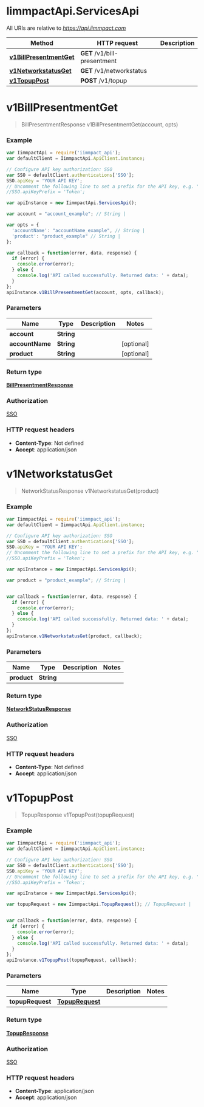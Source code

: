 # IimmpactApi.ServicesApi

All URIs are relative to *https://api.iimmpact.com*

Method | HTTP request | Description
------------- | ------------- | -------------
[**v1BillPresentmentGet**](ServicesApi.md#v1BillPresentmentGet) | **GET** /v1/bill-presentment | 
[**v1NetworkstatusGet**](ServicesApi.md#v1NetworkstatusGet) | **GET** /v1/networkstatus | 
[**v1TopupPost**](ServicesApi.md#v1TopupPost) | **POST** /v1/topup | 


<a name="v1BillPresentmentGet"></a>
# **v1BillPresentmentGet**
> BillPresentmentResponse v1BillPresentmentGet(account, opts)



### Example
```javascript
var IimmpactApi = require('iimmpact_api');
var defaultClient = IimmpactApi.ApiClient.instance;

// Configure API key authorization: SSO
var SSO = defaultClient.authentications['SSO'];
SSO.apiKey = 'YOUR API KEY';
// Uncomment the following line to set a prefix for the API key, e.g. "Token" (defaults to null)
//SSO.apiKeyPrefix = 'Token';

var apiInstance = new IimmpactApi.ServicesApi();

var account = "account_example"; // String | 

var opts = { 
  'accountName': "accountName_example", // String | 
  'product': "product_example" // String | 
};

var callback = function(error, data, response) {
  if (error) {
    console.error(error);
  } else {
    console.log('API called successfully. Returned data: ' + data);
  }
};
apiInstance.v1BillPresentmentGet(account, opts, callback);
```

### Parameters

Name | Type | Description  | Notes
------------- | ------------- | ------------- | -------------
 **account** | **String**|  | 
 **accountName** | **String**|  | [optional] 
 **product** | **String**|  | [optional] 

### Return type

[**BillPresentmentResponse**](BillPresentmentResponse.md)

### Authorization

[SSO](../README.md#SSO)

### HTTP request headers

 - **Content-Type**: Not defined
 - **Accept**: application/json

<a name="v1NetworkstatusGet"></a>
# **v1NetworkstatusGet**
> NetworkStatusResponse v1NetworkstatusGet(product)



### Example
```javascript
var IimmpactApi = require('iimmpact_api');
var defaultClient = IimmpactApi.ApiClient.instance;

// Configure API key authorization: SSO
var SSO = defaultClient.authentications['SSO'];
SSO.apiKey = 'YOUR API KEY';
// Uncomment the following line to set a prefix for the API key, e.g. "Token" (defaults to null)
//SSO.apiKeyPrefix = 'Token';

var apiInstance = new IimmpactApi.ServicesApi();

var product = "product_example"; // String | 


var callback = function(error, data, response) {
  if (error) {
    console.error(error);
  } else {
    console.log('API called successfully. Returned data: ' + data);
  }
};
apiInstance.v1NetworkstatusGet(product, callback);
```

### Parameters

Name | Type | Description  | Notes
------------- | ------------- | ------------- | -------------
 **product** | **String**|  | 

### Return type

[**NetworkStatusResponse**](NetworkStatusResponse.md)

### Authorization

[SSO](../README.md#SSO)

### HTTP request headers

 - **Content-Type**: Not defined
 - **Accept**: application/json

<a name="v1TopupPost"></a>
# **v1TopupPost**
> TopupResponse v1TopupPost(topupRequest)



### Example
```javascript
var IimmpactApi = require('iimmpact_api');
var defaultClient = IimmpactApi.ApiClient.instance;

// Configure API key authorization: SSO
var SSO = defaultClient.authentications['SSO'];
SSO.apiKey = 'YOUR API KEY';
// Uncomment the following line to set a prefix for the API key, e.g. "Token" (defaults to null)
//SSO.apiKeyPrefix = 'Token';

var apiInstance = new IimmpactApi.ServicesApi();

var topupRequest = new IimmpactApi.TopupRequest(); // TopupRequest | 


var callback = function(error, data, response) {
  if (error) {
    console.error(error);
  } else {
    console.log('API called successfully. Returned data: ' + data);
  }
};
apiInstance.v1TopupPost(topupRequest, callback);
```

### Parameters

Name | Type | Description  | Notes
------------- | ------------- | ------------- | -------------
 **topupRequest** | [**TopupRequest**](TopupRequest.md)|  | 

### Return type

[**TopupResponse**](TopupResponse.md)

### Authorization

[SSO](../README.md#SSO)

### HTTP request headers

 - **Content-Type**: application/json
 - **Accept**: application/json

